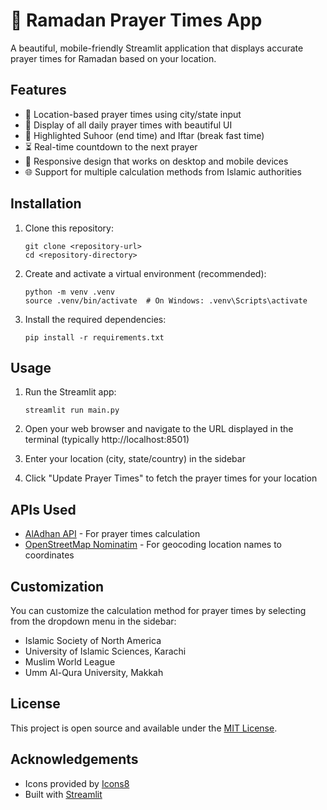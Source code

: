 # 🌙 Ramadan Prayer Times App

A beautiful, mobile-friendly Streamlit application that displays accurate prayer times for Ramadan based on your location.

## Features

- 📍 Location-based prayer times using city/state input
- 🕌 Display of all daily prayer times with beautiful UI
- 🌅 Highlighted Suhoor (end time) and Iftar (break fast time)
- ⏳ Real-time countdown to the next prayer
- 📱 Responsive design that works on desktop and mobile devices
- 🌐 Support for multiple calculation methods from Islamic authorities

## Installation

1. Clone this repository:
   ```
   git clone <repository-url>
   cd <repository-directory>
   ```

2. Create and activate a virtual environment (recommended):
   ```
   python -m venv .venv
   source .venv/bin/activate  # On Windows: .venv\Scripts\activate
   ```

3. Install the required dependencies:
   ```
   pip install -r requirements.txt
   ```

## Usage

1. Run the Streamlit app:
   ```
   streamlit run main.py
   ```

2. Open your web browser and navigate to the URL displayed in the terminal (typically http://localhost:8501)

3. Enter your location (city, state/country) in the sidebar

4. Click "Update Prayer Times" to fetch the prayer times for your location

## APIs Used

- [AlAdhan API](https://aladhan.com/prayer-times-api) - For prayer times calculation
- [OpenStreetMap Nominatim](https://nominatim.openstreetmap.org/) - For geocoding location names to coordinates

## Customization

You can customize the calculation method for prayer times by selecting from the dropdown menu in the sidebar:
- Islamic Society of North America
- University of Islamic Sciences, Karachi
- Muslim World League
- Umm Al-Qura University, Makkah

## License

This project is open source and available under the [MIT License](LICENSE).

## Acknowledgements

- Icons provided by [Icons8](https://icons8.com/)
- Built with [Streamlit](https://streamlit.io/) 